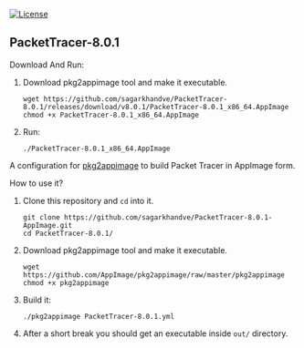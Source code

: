 [![License](https://img.shields.io/badge/License-MIT-blue)](#license "Go to license section")

## PacketTracer-8.0.1

Download And Run:

1. Download pkg2appimage tool and make it executable.
   ```shell
   wget https://github.com/sagarkhandve/PacketTracer-8.0.1/releases/download/v8.0.1/PacketTracer-8.0.1_x86_64.AppImage
   chmod +x PacketTracer-8.0.1_x86_64.AppImage
   ```
2. Run:

   ```shell
   ./PacketTracer-8.0.1_x86_64.AppImage
   ```

A configuration for [pkg2appimage](https://github.com/AppImage/pkg2appimage) to build Packet Tracer in AppImage form.

How to use it?

1. Clone this repository and `cd` into it.
    ```shell
    git clone https://github.com/sagarkhandve/PacketTracer-8.0.1-AppImage.git
    cd PacketTracer-8.0.1/
    ```
2. Download pkg2appimage tool and make it executable.
   ```shell
   wget https://github.com/AppImage/pkg2appimage/raw/master/pkg2appimage
   chmod +x pkg2appimage
   ```
3. Build it:

   ```shell
   ./pkg2appimage PacketTracer-8.0.1.yml
   ```

4. After a short break you should get an executable inside `out/` directory.
